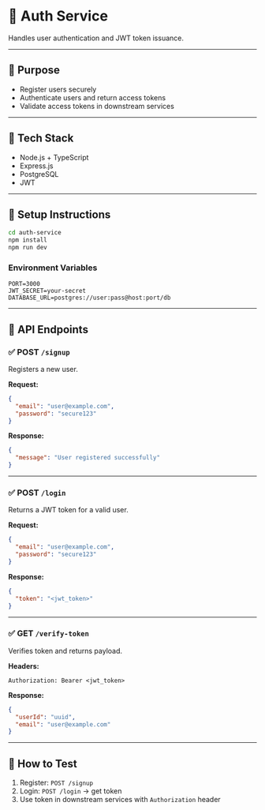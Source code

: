 # 🔐 Auth Service

Handles user authentication and JWT token issuance.

---

## 📌 Purpose

- Register users securely
- Authenticate users and return access tokens
- Validate access tokens in downstream services

---

## 🧰 Tech Stack

- Node.js + TypeScript
- Express.js
- PostgreSQL
- JWT

---

## 🚀 Setup Instructions

```bash
cd auth-service
npm install
npm run dev
````

### Environment Variables

```
PORT=3000
JWT_SECRET=your-secret
DATABASE_URL=postgres://user:pass@host:port/db
```

---

## 🔗 API Endpoints

### ✅ POST `/signup`

Registers a new user.

**Request:**

```json
{
  "email": "user@example.com",
  "password": "secure123"
}
```

**Response:**

```json
{
  "message": "User registered successfully"
}
```

---

### ✅ POST `/login`

Returns a JWT token for a valid user.

**Request:**

```json
{
  "email": "user@example.com",
  "password": "secure123"
}
```

**Response:**

```json
{
  "token": "<jwt_token>"
}
```

---

### ✅ GET `/verify-token`

Verifies token and returns payload.

**Headers:**

```
Authorization: Bearer <jwt_token>
```

**Response:**

```json
{
  "userId": "uuid",
  "email": "user@example.com"
}
```

---

## 🧪 How to Test

1. Register: `POST /signup`
2. Login: `POST /login` → get token
3. Use token in downstream services with `Authorization` header
